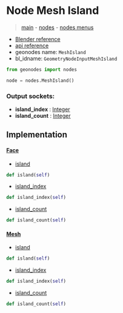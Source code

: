 # Node Mesh Island

> [main](../structure.md) - [nodes](nodes.md) - [nodes menus](nodes_menus.md)

- [Blender reference](https://docs.blender.org/manual/en/latest/modeling/geometry_nodes/mesh/mesh_island.html)
- [api reference](https://docs.blender.org/api/current/bpy.types.GeometryNodeInputMeshIsland.html)
- geonodes name: `MeshIsland`
- bl_idname: `GeometryNodeInputMeshIsland`

```python
from geonodes import nodes

node = nodes.MeshIsland()
```

### Output sockets:

- **island_index** : [Integer](Integer.md)
- **island_count** : [Integer](Integer.md)

## Implementation

#### [Face](Face.md)

 - [island](Face.md#island-property)
  ```python
  def island(self)
  ```

 - [island_index](Face.md#island_index-property)
  ```python
  def island_index(self)
  ```

 - [island_count](Face.md#island_count-property)
  ```python
  def island_count(self)
  ```

#### [Mesh](Mesh.md)

 - [island](Mesh.md#island-property)
  ```python
  def island(self)
  ```

 - [island_index](Mesh.md#island_index-property)
  ```python
  def island_index(self)
  ```

 - [island_count](Mesh.md#island_count-property)
  ```python
  def island_count(self)
  ```


